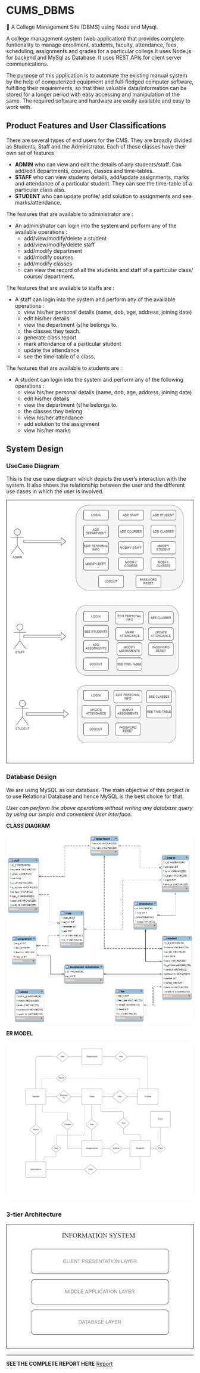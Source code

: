 # CUMS_DBMS
🏰 A College Management Site (DBMS) using Node and Mysql.

A college management system (web application) that provides complete funtionality to manage enrollment, students, faculty, attendance, fees, scheduling,
assignments and grades for a particular college.It uses Node.js for backend and MySql as Database. It uses REST APIs for client server communications.

The purpose of this application is to automate the existing manual system by the help of computerized equipment and full-fledged computer software, fulfilling their requirements, so that their valuable data/information can be stored for a longer period with easy accessing and manipulation of the same. The required software and hardware are easily available and easy to work with.


## Product Features and User Classifications

There are several types of end users for the CMS. They are broadly divided as Students, Staff and the Administrator. Each of these classes have their own set of features

- **ADMIN** who can view and edit the details of any students/staff. Can add/edit departments, courses, classes and time-tables.
- **STAFF** who can view students details, add/update assignments, marks and attendance of a particular student.   They can see the time-table of a particular class also.
- **STUDENT** who can update profile/ add solution to assignments and see marks/attendance.


The features that are available to administrator are :

* An administrator can login into the system and perform any of the available operations :
    * add/view/modify/delete a student
    * add/view/modify/delete staff
    * add/modify department
    * add/modify courses
    * add/modify classes
    * can view the record of all the students and staff of a particular class/ course/ department.


The features that are available to staffs are :

* A staff can login into the system and perform any of the available operations :
    * view his/her personal details (name, dob, age, address, joining date)
    * edit his/her details 
    * view the department (s)he belongs to.
    * the classes they teach.
    * generate class report 
    * mark attendance of a particular student
    * update the attendance
    * see the time-table of a class.


The features that are available to students are :

* A student can login into the system and perform any of the following operations :
    * view his/her personal details (name, dob, age, address, joining date)
    * edit his/her details 
    * view the department (s)he belongs to.
    * the classes they belong
    * view his/her attendance
    * add solution to the assignment
    * view his/her marks


## System Design


### UseCase Diagram 

This is the use case diagram which depicts the user’s interaction with the system. It also shows the relationship between the user and the different use cases in which the user is involved.

![docs/usecase.jpg](docs/usecase.jpg)


### Database Design 

We are using MySQL as our database. The main objective of this project is to use Relational Database and hence MySQL is the best choice for that. 

*User can perform the above operations without writing any database query by using our simple and convenient User Interface.*


**CLASS DIAGRAM**

![docs/db_design.png](docs/db_design.png)


**ER MODEL**

![docs/er_model.png](docs/er_model.png)


### 3-tier Architecture

![docs/architecture.png](docs/architecture.png)



-------------------------------------------------------------------------------

**SEE THE COMPLETE REPORT HERE** [Report](docs/CMSNSIT_Report.pdf)

